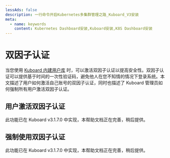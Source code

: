 ```yaml
---
lessAds: false
description: 一行命令开启Kubernetes多集群管理之路_Kuboard_V3安装
meta:
  - name: keywords
    content: Kubernetes Dashboard安装,Kuboard安装,K8S Dashboard安装
---
```


# 双因子认证

<AdSenseTitle/>

当您使用 [Kuboard 内建用户库](./install-built-in.html) 时，可以激活双因子认证以提高安全性。双因子认证可以提供基于时间的一次性验证码，避免他人在您不知情的情况下登录系统。本文描述了用户如何激活自己账号的双因子认证，同时也描述了 Kuboard 管理员如何强制所有用户激活双因子认证。

## 用户激活双因子认证

此功能已在 Kuboard v3.1.7.0 中实现，本帮助文档正在完善，稍后提供。

## 强制使用双因子认证

此功能已在 Kuboard v3.1.7.0 中实现，本帮助文档正在完善，稍后提供。